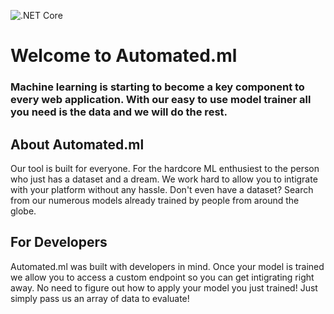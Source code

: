 ![.NET Core](https://github.com/dyl10s/AutomaticML/workflows/.NET%20Core/badge.svg?branch=master)
# Welcome to Automated.ml
### Machine learning is starting to become a key component to every web application. With our easy to use model trainer all you need is the data and we will do the rest.

## About Automated.ml
Our tool is built for everyone. For the hardcore ML enthusiest to the person who just has a dataset and a dream. We work hard to allow you to intigrate with your platform without any hassle. Don't even have a dataset? Search from our numerous models already trained by people from around the globe.

## For Developers
Automated.ml was built with developers in mind. Once your model is trained we allow you to access a custom endpoint so you can get intigrating right away. No need to figure out how to apply your model you just trained! Just simply pass us an array of data to evaluate!


